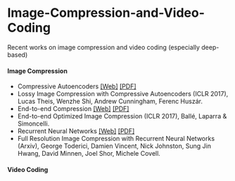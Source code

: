 # Image-Compression-and-Video-Coding

Recent works on image compression and video coding (especially deep-based)

#### Image Compression
 * Compressive Autoencoders [[Web]](https://arxiv.org/abs/1703.00395) [[PDF]](https://arxiv.org/pdf/1703.00395.pdf)
  * Lossy Image Compression with Compressive Autoencoders (ICLR 2017), Lucas Theis, Wenzhe Shi, Andrew Cunningham, Ferenc Huszár.
 * End-to-end Compression [[Web]](http://www.cns.nyu.edu/~lcv/iclr2017/) [[PDF]](https://arxiv.org/pdf/1611.01704.pdf)
  * End-to-end Optimized Image Compression (ICLR 2017), Ballé, Laparra & Simoncelli.
 * Recurrent Neural Networks [[Web]](https://github.com/tensorflow/models/tree/master/compression) [[PDF]](https://arxiv.org/pdf/1608.05148.pdf)
  * Full Resolution Image Compression with Recurrent Neural Networks (Arxiv), George Toderici, Damien Vincent, Nick Johnston, Sung Jin Hwang, David Minnen, Joel Shor, Michele Covell.

#### Video Coding

